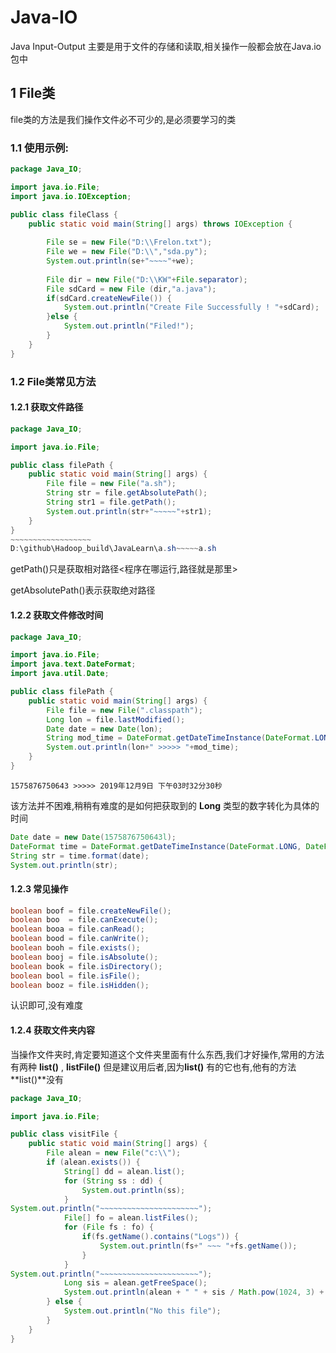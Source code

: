 # Java-IO

Java Input-Output 主要是用于文件的存储和读取,相关操作一般都会放在Java.io包中

## 1 File类

file类的方法是我们操作文件必不可少的,是必须要学习的类

### 1.1 使用示例:

~~~java
package Java_IO;

import java.io.File;
import java.io.IOException;

public class fileClass {
	public static void main(String[] args) throws IOException {
		
		File se = new File("D:\\Frelon.txt");
		File we = new File("D:\\","sda.py");
		System.out.println(se+"~~~~"+we);
		
		File dir = new File("D:\\KW"+File.separator);
		File sdCard = new File (dir,"a.java");
		if(sdCard.createNewFile()) {
			System.out.println("Create File Successfully ! "+sdCard);
		}else {
			System.out.println("Filed!");
		}
	}
}
~~~



### 1.2 **File**类常见方法

#### 1.2.1 获取文件路径

~~~java
package Java_IO;

import java.io.File;

public class filePath {
	public static void main(String[] args) {
		File file = new File("a.sh");
		String str = file.getAbsolutePath();
		String str1 = file.getPath();
		System.out.println(str+"~~~~~"+str1);
	}
}
​~~~~~~~~~~~~~~~~~~
D:\github\Hadoop_build\JavaLearn\a.sh~~~~~a.sh
~~~

getPath()只是获取相对路径<程序在哪运行,路径就是那里>

getAbsolutePath()表示获取绝对路径

#### 1.2.2 获取文件修改时间

~~~java
package Java_IO;

import java.io.File;
import java.text.DateFormat;
import java.util.Date;

public class filePath {
	public static void main(String[] args) {
		File file = new File(".classpath");
		Long lon = file.lastModified();
		Date date = new Date(lon);
		String mod_time = DateFormat.getDateTimeInstance(DateFormat.LONG,DateFormat.LONG).format(date);
		System.out.println(lon+" >>>>> "+mod_time);
	}
}
~~~

~~~log
1575876750643 >>>>> 2019年12月9日 下午03时32分30秒
~~~

该方法并不困难,稍稍有难度的是如何把获取到的 **Long** 类型的数字转化为具体的时间

~~~java
Date date = new Date(1575876750643l);
DateFormat time = DateFormat.getDateTimeInstance(DateFormat.LONG, DateFormat.LONG);
String str = time.format(date);
System.out.println(str);
~~~



#### 1.2.3 常见操作

~~~Java
boolean boof = file.createNewFile();     
boolean boo  = file.canExecute();        
boolean booa = file.canRead();           
boolean bood = file.canWrite();          
boolean booh = file.exists();            
boolean booj = file.isAbsolute();        
boolean book = file.isDirectory();       
boolean bool = file.isFile();            
boolean booz = file.isHidden();          
~~~

认识即可,没有难度

#### 1.2.4 获取文件夹内容

当操作文件夹时,肯定要知道这个文件夹里面有什么东西,我们才好操作,常用的方法有两种 **list()** , **listFile()** 但是建议用后者,因为**list()** 有的它也有,他有的方法**list()**没有

~~~Java
package Java_IO;

import java.io.File;

public class visitFile {
	public static void main(String[] args) {
		File alean = new File("c:\\");
		if (alean.exists()) {
			String[] dd = alean.list();
			for (String ss : dd) {
				System.out.println(ss);
			}
System.out.println("~~~~~~~~~~~~~~~~~~~~~~");
			File[] fo = alean.listFiles();
			for (File fs : fo) {
				if(fs.getName().contains("Logs")) {
					System.out.println(fs+" ~~~ "+fs.getName());
				}
			}
System.out.println("~~~~~~~~~~~~~~~~~~~~~~");
			Long sis = alean.getFreeSpace();
			System.out.println(alean + " " + sis / Math.pow(1024, 3) + "Gb" + " free!");
		} else {
			System.out.println("No this file");
		}
	}
}
~~~











